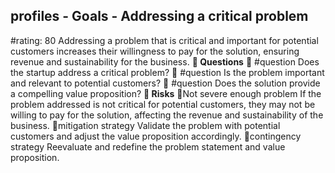 

## profiles - Goals - Addressing a critical problem
#rating: 80
Addressing a problem that is critical and important for potential customers increases their willingness to pay for the solution, ensuring revenue and sustainability for the business.
**💭 Questions**
💭 #question Does the startup address a critical problem?
 💭 #question Is the problem important and relevant to potential customers?
 💭 #question Does the solution provide a compelling value proposition?
**🚨 Risks**
🚨Not severe enough problem
If the problem addressed is not critical for potential customers, they may not be willing to pay for the solution, affecting the revenue and sustainability of the business.
🚨mitigation strategy
Validate the problem with potential customers and adjust the value proposition accordingly.
🚨contingency strategy
Reevaluate and redefine the problem statement and value proposition.





